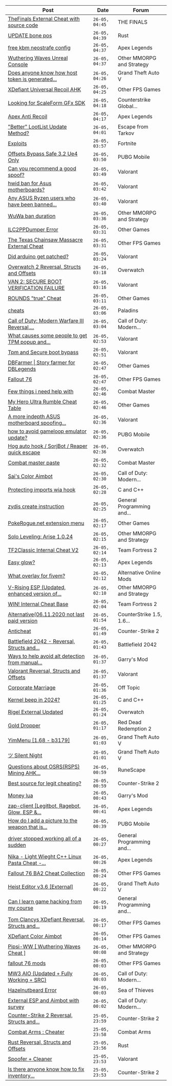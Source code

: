 |Post|Date|Forum|
|----|----|-----|
|[TheFinals External Cheat with source code](https://www.unknowncheats.me/forum/the-finals/626983-thefinals-external-cheat-source-code.html)|`26-05, 04:45`|THE FINALS|
|[UPDATE bone pos](https://www.unknowncheats.me/forum/rust/638664-update-bone-pos.html)|`26-05, 04:39`|Rust|
|[free kbm neostrafe config](https://www.unknowncheats.me/forum/apex-legends/638579-free-kbm-neostrafe-config.html)|`26-05, 04:37`|Apex Legends|
|[Wuthering Waves Unreal Console](https://www.unknowncheats.me/forum/other-mmorpg-and-strategy/638550-wuthering-waves-unreal-console.html)|`26-05, 04:37`|Other MMORPG and Strategy|
|[Does anyone know how host token is generated...](https://www.unknowncheats.me/forum/grand-theft-auto-v/638661-host-token-generated-mac-address.html)|`26-05, 04:26`|Grand Theft Auto V|
|[XDefiant Universal Recoil AHK](https://www.unknowncheats.me/forum/other-fps-games/638985-xdefiant-universal-recoil-ahk.html)|`26-05, 04:25`|Other FPS Games|
|[Looking for ScaleForm GFx SDK](https://www.unknowncheats.me/forum/counterstrike-global-offensive/627414-looking-scaleform-gfx-sdk.html)|`26-05, 04:18`|Counterstrike Global...|
|[Apex Anti Recoil](https://www.unknowncheats.me/forum/apex-legends/636927-apex-anti-recoil.html)|`26-05, 04:17`|Apex Legends|
|["Better" LootList Update Method?](https://www.unknowncheats.me/forum/escape-from-tarkov/638931-lootlist-update-method.html)|`26-05, 04:01`|Escape from Tarkov|
|[Exploits](https://www.unknowncheats.me/forum/fortnite/637731-exploits.html)|`26-05, 03:57`|Fortnite|
|[Offsets Bypass Safe 3.2 Ue4 Only](https://www.unknowncheats.me/forum/pubg-mobile/638983-offsets-bypass-safe-3-2-ue4.html)|`26-05, 03:50`|PUBG Mobile|
|[Can you recommend a good spoof?](https://www.unknowncheats.me/forum/valorant/638982-recommend-spoof.html)|`26-05, 03:49`|Valorant|
|[hwid ban for Asus motherboards?](https://www.unknowncheats.me/forum/valorant/638587-hwid-ban-asus-motherboards.html)|`26-05, 03:42`|Valorant|
|[Any ASUS Ryzen users who have been banned...](https://www.unknowncheats.me/forum/valorant/638048-asus-ryzen-users-banned-spoofed-recently.html)|`26-05, 03:40`|Valorant|
|[WuWa ban duration](https://www.unknowncheats.me/forum/other-mmorpg-and-strategy/638722-wuwa-ban-duration.html)|`26-05, 03:36`|Other MMORPG and Strategy|
|[ILC2PPDumper Error](https://www.unknowncheats.me/forum/other-games/638981-ilc2ppdumper-error.html)|`26-05, 03:31`|Other Games|
|[The Texas Chainsaw Massacre External Cheat](https://www.unknowncheats.me/forum/other-fps-games/638980-texas-chainsaw-massacre-external-cheat.html)|`26-05, 03:31`|Other FPS Games|
|[Did arduino get patched?](https://www.unknowncheats.me/forum/valorant/638811-arduino-patched.html)|`26-05, 03:24`|Valorant|
|[Overwatch 2 Reversal, Structs and Offsets](https://www.unknowncheats.me/forum/overwatch/516727-overwatch-2-reversal-structs-offsets.html)|`26-05, 03:18`|Overwatch|
|[VAN 2: SECURE BOOT VERIFICATION FAILURE](https://www.unknowncheats.me/forum/valorant/638821-van-2-secure-boot-verification-failure.html)|`26-05, 03:16`|Valorant|
|[ROUNDS "true" Cheat](https://www.unknowncheats.me/forum/other-games/626383-rounds-true-cheat.html)|`26-05, 03:11`|Other Games|
|[cheats](https://www.unknowncheats.me/forum/paladins/638708-cheats.html)|`26-05, 03:06`|Paladins|
|[Call of Duty: Modern Warfare III Reversal,...](https://www.unknowncheats.me/forum/call-of-duty-modern-warfare-iii/605287-call-duty-modern-warfare-iii-reversal-structs-offsets.html)|`26-05, 03:04`|Call of Duty: Modern...|
|[What causes some people to get TPM popup and...](https://www.unknowncheats.me/forum/valorant/638864-causes-people-tpm-popup.html)|`26-05, 02:53`|Valorant|
|[Tpm and Secure boot bypass](https://www.unknowncheats.me/forum/valorant/638633-tpm-secure-boot-bypass.html)|`26-05, 02:51`|Valorant|
|[DBFarmer \| Story farmer for DBLegends](https://www.unknowncheats.me/forum/other-games/637195-dbfarmer-story-farmer-dblegends.html)|`26-05, 02:47`|Other Games|
|[Fallout 76](https://www.unknowncheats.me/forum/other-fps-games/305579-fallout-76-a.html)|`26-05, 02:47`|Other FPS Games|
|[Few things i need help with](https://www.unknowncheats.me/forum/combat-master/638052-help.html)|`26-05, 02:46`|Combat Master|
|[My Hero Ultra Rumble Cheat Table](https://www.unknowncheats.me/forum/other-games/604426-hero-ultra-rumble-cheat-table.html)|`26-05, 02:46`|Other Games|
|[A more indepth ASUS motherboard spoofing...](https://www.unknowncheats.me/forum/valorant/638105-indepth-asus-motherboard-spoofing-guide.html)|`26-05, 02:36`|Valorant|
|[how to avoid gameloop emulator update?](https://www.unknowncheats.me/forum/pubg-mobile/638971-avoid-gameloop-emulator-update.html)|`26-05, 02:36`|PUBG Mobile|
|[Hog auto hook / SorjBot / Reaper quick escape](https://www.unknowncheats.me/forum/overwatch/638065-hog-auto-hook-sorjbot-reaper-quick-escape.html)|`26-05, 02:36`|Overwatch|
|[Combat master paste](https://www.unknowncheats.me/forum/combat-master/628899-combat-master-paste.html)|`26-05, 02:32`|Combat Master|
|[Sai's Color Aimbot](https://www.unknowncheats.me/forum/call-of-duty-modern-warfare-iii/623951-sais-color-aimbot.html)|`26-05, 02:30`|Call of Duty: Modern...|
|[Protecting imports wia hook](https://www.unknowncheats.me/forum/c-and-c-/638071-protecting-imports-wia-hook.html)|`26-05, 02:28`|C and C++|
|[zydis create instruction](https://www.unknowncheats.me/forum/general-programming-and-reversing/638899-zydis-create-instruction.html)|`26-05, 02:25`|General Programming and...|
|[PokeRogue.net extension menu](https://www.unknowncheats.me/forum/other-games/636038-pokerogue-net-extension-menu.html)|`26-05, 02:17`|Other Games|
|[Solo Leveling: Arise 1.0.24](https://www.unknowncheats.me/forum/other-mmorpg-and-strategy/632972-solo-leveling-arise-1-0-24-a.html)|`26-05, 02:15`|Other MMORPG and Strategy|
|[TF2Classic Internal Cheat V2](https://www.unknowncheats.me/forum/team-fortress-2-a/598383-tf2classic-internal-cheat-v2.html)|`26-05, 02:14`|Team Fortress 2|
|[Easy glow?](https://www.unknowncheats.me/forum/apex-legends/638692-easy-glow.html)|`26-05, 02:13`|Apex Legends|
|[What overlay for fivem?](https://www.unknowncheats.me/forum/alternative-online-mods/638966-overlay-fivem.html)|`26-05, 02:12`|Alternative Online Mods|
|[V-Rising ESP (Updated, enhanced version of...](https://www.unknowncheats.me/forum/other-mmorpg-and-strategy/596098-rising-esp-updated-enhanced-version-vampitizer.html)|`26-05, 02:10`|Other MMORPG and Strategy|
|[WIN! Internal Cheat Base](https://www.unknowncheats.me/forum/team-fortress-2-a/638488-win-internal-cheat-base.html)|`26-05, 02:04`|Team Fortress 2|
|[Alternative(06.11.2020 not last paid version](https://www.unknowncheats.me/forum/counterstrike-1-5-1-6-and-mods/580402-alternative-06-11-2020-paid-version.html)|`26-05, 01:54`|CounterStrike 1.5, 1.6...|
|[Anticheat](https://www.unknowncheats.me/forum/counter-strike-2-a/638874-anticheat.html)|`26-05, 01:49`|Counter-Strike 2|
|[Battlefield 2042 - Reversal, Structs and...](https://www.unknowncheats.me/forum/battlefield-2042-a/467604-battlefield-2042-reversal-structs-offsets.html)|`26-05, 01:43`|Battlefield 2042|
|[Ways to help avoid alt detection from manual...](https://www.unknowncheats.me/forum/garry-s-mod/638961-help-avoid-alt-detection-manual-moderation.html)|`26-05, 01:37`|Garry's Mod|
|[Valorant Reversal, Structs and Offsets](https://www.unknowncheats.me/forum/valorant/385792-valorant-reversal-structs-offsets.html)|`26-05, 01:37`|Valorant|
|[Corporate Marriage](https://www.unknowncheats.me/forum/off-topic/638921-corporate-marriage.html)|`26-05, 01:36`|Off Topic|
|[Kernel beep in 2024?](https://www.unknowncheats.me/forum/c-and-c-/638960-kernel-beep-2024-a.html)|`26-05, 01:25`|C and C++|
|[Rigel External Updated](https://www.unknowncheats.me/forum/overwatch/632941-rigel-external-updated.html)|`26-05, 01:24`|Overwatch|
|[Gold Dropper](https://www.unknowncheats.me/forum/red-dead-redemption-2-a/567212-gold-dropper.html)|`26-05, 01:17`|Red Dead Redemption 2|
|[YimMenu \[1.68 - b3179\]](https://www.unknowncheats.me/forum/grand-theft-auto-v/476972-yimmenu-1-68-b3179.html)|`26-05, 01:03`|Grand Theft Auto V|
|[ツ Silent Night](https://www.unknowncheats.me/forum/grand-theft-auto-v/604599-silent-night.html)|`26-05, 01:01`|Grand Theft Auto V|
|[Questions about OSRS(RSPS) Mining AHK...](https://www.unknowncheats.me/forum/runescape/638957-questions-osrs-rsps-mining-ahk-bot-macro.html)|`26-05, 00:59`|RuneScape|
|[Best source for legit cheating?](https://www.unknowncheats.me/forum/counter-strike-2-a/638942-source-legit-cheating.html)|`26-05, 00:59`|Counter-Strike 2|
|[Money lua](https://www.unknowncheats.me/forum/garry-s-mod/638948-money-lua.html)|`26-05, 00:43`|Garry's Mod|
|[zap-client \[Legitbot, Ragebot, Glow, ESP &...](https://www.unknowncheats.me/forum/apex-legends/628823-zap-client-legitbot-ragebot-glow-esp.html)|`26-05, 00:41`|Apex Legends|
|[How do I add a picture to the weapon that is...](https://www.unknowncheats.me/forum/pubg-mobile/638882-add-picture-weapon-currently-hand.html)|`26-05, 00:39`|PUBG Mobile|
|[driver stopped working all of a sudden](https://www.unknowncheats.me/forum/general-programming-and-reversing/638953-driver-stopped-sudden.html)|`26-05, 00:27`|General Programming and...|
|[Nika - Light Wieght C++ Linux Pasta Cheat -...](https://www.unknowncheats.me/forum/apex-legends/634402-nika-light-wieght-linux-pasta-cheat-health-based-sense-aimbot-triggerbot.html)|`26-05, 00:26`|Apex Legends|
|[Fallout 76 BA2 Cheat Collection](https://www.unknowncheats.me/forum/other-fps-games/519969-fallout-76-ba2-cheat-collection.html)|`26-05, 00:24`|Other FPS Games|
|[Heist Editor v3.6 \[External\]](https://www.unknowncheats.me/forum/grand-theft-auto-v/451205-heist-editor-v3-6-external.html)|`26-05, 00:22`|Grand Theft Auto V|
|[Can I learn game hacking from my course](https://www.unknowncheats.me/forum/general-programming-and-reversing/638044-learn-game-hacking-course.html)|`26-05, 00:19`|General Programming and...|
|[Tom Clancys XDefiant Reversal, Structs and...](https://www.unknowncheats.me/forum/other-fps-games/464903-tom-clancys-xdefiant-reversal-structs-offsets.html)|`26-05, 00:17`|Other FPS Games|
|[XDefiant Color Aimbot](https://www.unknowncheats.me/forum/other-fps-games/638577-xdefiant-color-aimbot.html)|`26-05, 00:14`|Other FPS Games|
|[Pipsi-WW \[ Wuthering Waves Cheat \]](https://www.unknowncheats.me/forum/other-mmorpg-and-strategy/638632-pipsi-ww-wuthering-waves-cheat.html)|`26-05, 00:08`|Other MMORPG and Strategy|
|[fallout 76 mods](https://www.unknowncheats.me/forum/other-fps-games/637757-fallout-76-mods.html)|`26-05, 00:03`|Other FPS Games|
|[MW3 AIO (Updated + Fully Working + SRC)](https://www.unknowncheats.me/forum/call-of-duty-modern-warfare-iii/638491-mw3-aio-updated-src.html)|`26-05, 00:03`|Call of Duty: Modern...|
|[Hazelnutbeard Error](https://www.unknowncheats.me/forum/sea-of-thieves/638533-hazelnutbeard-error.html)|`26-05, 00:03`|Sea of Thieves|
|[External ESP and Aimbot with survey](https://www.unknowncheats.me/forum/call-of-duty-modern-warfare-iii/632700-external-esp-aimbot-survey.html)|`26-05, 00:02`|Call of Duty: Modern...|
|[Counter-Strike 2 Reversal, Structs and...](https://www.unknowncheats.me/forum/counter-strike-2-a/576077-counter-strike-2-reversal-structs-offsets.html)|`25-05, 23:59`|Counter-Strike 2|
|[Combat Arms : Cheater](https://www.unknowncheats.me/forum/combat-arms/611163-combat-arms-cheater.html)|`25-05, 23:58`|Combat Arms|
|[Rust Reversal, Structs and Offsets](https://www.unknowncheats.me/forum/rust/164256-rust-reversal-structs-offsets.html)|`25-05, 23:56`|Rust|
|[Spoofer + Cleaner](https://www.unknowncheats.me/forum/valorant/638744-spoofer-cleaner.html)|`25-05, 23:53`|Valorant|
|[Is there anyone know how to fix inventory...](https://www.unknowncheats.me/forum/counter-strike-2-a/635769-fix-inventory-changer.html)|`25-05, 23:53`|Counter-Strike 2|

